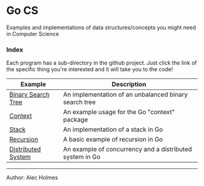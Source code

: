 # Go CS
Examples and implementations of data structures/concepts you might need in Computer Science

### Index
Each program has a sub-directory in the github project. Just click the link of the specific thing you're interested and it will take you to the code!

| Example                              | Description                                              |
|--------------------------------------|----------------------------------------------------------|
| [Binary Search Tree](/binsearchtree) | An implementation of an unbalanced binary search tree    |
| [Context](/context)                  | An example usage for the Go "context" package            |
| [Stack](/stacks)                     | An implementation of a stack in Go                       |
| [Recursion](/recursion)              | A basic example of recursion in Go                       |
| [Distributed System](/distsystem)    | An example of concurrency and a distributed system in Go |

---
Author: Alec Holmes
